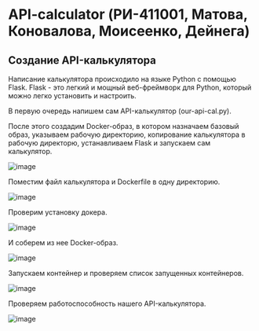 # API-calculator (РИ-411001, Матова, Коновалова, Моисеенко, Дейнега)
## Создание API-калькулятора
Написание калькулятора происходило на языке Python с помощью Flask. Flask - это легкий и мощный веб-фреймворк для Python, который можно легко установить и настроить.

В первую очередь напишем сам API-калькулятор (our-api-cal.py).

После этого создадим Docker-образ, в котором назначаем базовый образ, указываем рабочую директорию, копирование калькулятора в рабочую директорю, устанавливаем Flask и запускаем сам калькулятор.

![image](https://github.com/user-attachments/assets/25ef447f-f347-4c94-9431-730eef5936f5)


Поместим файл калькулятора и Dockerfile в одну директорию.

![image](https://github.com/user-attachments/assets/d912c398-0877-4d13-ab90-f58c85689f56)

Проверим установку докера.

![image](https://github.com/user-attachments/assets/35beb161-0232-401c-8bd9-775769a77995)

И соберем из нее Docker-образ.

![image](https://github.com/user-attachments/assets/2e0ba375-54e3-4d9e-a320-4225f7b47c28)

Запускаем контейнер и проверяем список запущенных контейнеров. 

![image](https://github.com/user-attachments/assets/e46b9c95-b62a-4a1b-bbcf-b7486726888f)

Проверяем работоспособность нашего API-калькулятора.

![image](https://github.com/user-attachments/assets/b089cb8a-9ed2-469e-87e8-bc613c520399)
